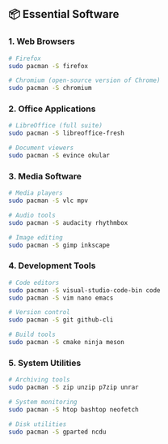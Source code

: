 ## 📦 Essential Software

### 1. Web Browsers

```bash
# Firefox
sudo pacman -S firefox

# Chromium (open-source version of Chrome)
sudo pacman -S chromium
```

### 2. Office Applications

```bash
# LibreOffice (full suite)
sudo pacman -S libreoffice-fresh

# Document viewers
sudo pacman -S evince okular
```

### 3. Media Software

```bash
# Media players
sudo pacman -S vlc mpv

# Audio tools
sudo pacman -S audacity rhythmbox

# Image editing
sudo pacman -S gimp inkscape
```

### 4. Development Tools

```bash
# Code editors
sudo pacman -S visual-studio-code-bin code
sudo pacman -S vim nano emacs

# Version control
sudo pacman -S git github-cli

# Build tools
sudo pacman -S cmake ninja meson
```

### 5. System Utilities

```bash
# Archiving tools
sudo pacman -S zip unzip p7zip unrar

# System monitoring
sudo pacman -S htop bashtop neofetch

# Disk utilities
sudo pacman -S gparted ncdu
```

